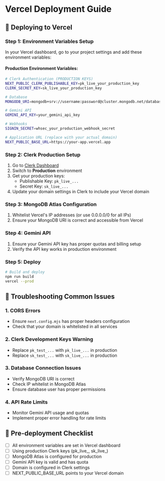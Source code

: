 # Vercel Deployment Guide

## 🚀 Deploying to Vercel

### Step 1: Environment Variables Setup

In your Vercel dashboard, go to your project settings and add these environment variables:

#### Production Environment Variables:

```bash
# Clerk Authentication (PRODUCTION KEYS)
NEXT_PUBLIC_CLERK_PUBLISHABLE_KEY=pk_live_your_production_key
CLERK_SECRET_KEY=sk_live_your_production_key

# Database
MONGODB_URI=mongodb+srv://username:password@cluster.mongodb.net/database

# Gemini API
GEMINI_API_KEY=your_gemini_api_key

# Webhooks
SIGNIN_SECRET=whsec_your_production_webhook_secret

# Application URL (replace with your actual domain)
NEXT_PUBLIC_BASE_URL=https://your-app.vercel.app
```

### Step 2: Clerk Production Setup

1. Go to [Clerk Dashboard](https://clerk.com)
2. Switch to **Production** environment
3. Get your production keys:
   - Publishable Key: `pk_live_...`
   - Secret Key: `sk_live_...`
4. Update your domain settings in Clerk to include your Vercel domain

### Step 3: MongoDB Atlas Configuration

1. Whitelist Vercel's IP addresses (or use 0.0.0.0/0 for all IPs)
2. Ensure your MongoDB URI is correct and accessible from Vercel

### Step 4: Gemini API

1. Ensure your Gemini API key has proper quotas and billing setup
2. Verify the API key works in production environment

### Step 5: Deploy

```bash
# Build and deploy
npm run build
vercel --prod
```

## 🔧 Troubleshooting Common Issues

### 1. CORS Errors
- Ensure `next.config.mjs` has proper headers configuration
- Check that your domain is whitelisted in all services

### 2. Clerk Development Keys Warning
- Replace `pk_test_...` with `pk_live_...` in production
- Replace `sk_test_...` with `sk_live_...` in production

### 3. Database Connection Issues
- Verify MongoDB URI is correct
- Check IP whitelist in MongoDB Atlas
- Ensure database user has proper permissions

### 4. API Rate Limits
- Monitor Gemini API usage and quotas
- Implement proper error handling for rate limits

## 📝 Pre-deployment Checklist

- [ ] All environment variables are set in Vercel dashboard
- [ ] Using production Clerk keys (pk_live_, sk_live_)
- [ ] MongoDB Atlas is configured for production
- [ ] Gemini API key is valid and has quota
- [ ] Domain is configured in Clerk settings
- [ ] NEXT_PUBLIC_BASE_URL points to your Vercel domain
